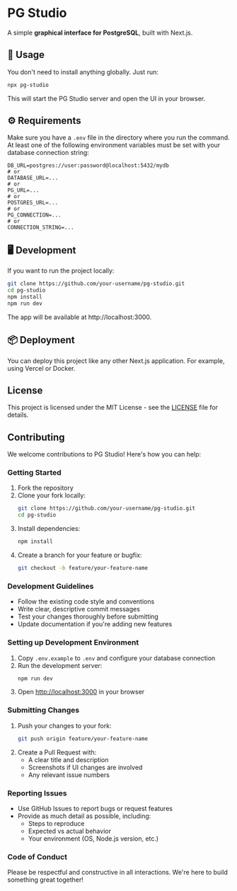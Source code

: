 # PG Studio

A simple **graphical interface for PostgreSQL**, built with Next.js.

## 🚀 Usage

You don't need to install anything globally. Just run:

```bash
npx pg-studio
```

This will start the PG Studio server and open the UI in your browser.

## ⚙️ Requirements

Make sure you have a `.env` file in the directory where you run the command. At least one of the following environment variables must be set with your database connection string:

```env
DB_URL=postgres://user:password@localhost:5432/mydb
# or
DATABASE_URL=...
# or
PG_URL=...
# or
POSTGRES_URL=...
# or
PG_CONNECTION=...
# or
CONNECTION_STRING=...
```

## 🖥️ Development

If you want to run the project locally:

```bash
git clone https://github.com/your-username/pg-studio.git
cd pg-studio
npm install
npm run dev
```

The app will be available at http://localhost:3000.

## 📦 Deployment

You can deploy this project like any other Next.js application. For example, using Vercel or Docker.

## License

This project is licensed under the MIT License - see the [LICENSE](LICENSE) file for details.

## Contributing

We welcome contributions to PG Studio! Here's how you can help:

### Getting Started

1. Fork the repository
2. Clone your fork locally:
   ```bash
   git clone https://github.com/your-username/pg-studio.git
   cd pg-studio
   ```
3. Install dependencies:
   ```bash
   npm install
   ```
4. Create a branch for your feature or bugfix:
   ```bash
   git checkout -b feature/your-feature-name
   ```

### Development Guidelines

- Follow the existing code style and conventions
- Write clear, descriptive commit messages
- Test your changes thoroughly before submitting
- Update documentation if you're adding new features

### Setting up Development Environment

1. Copy `.env.example` to `.env` and configure your database connection
2. Run the development server:
   ```bash
   npm run dev
   ```
3. Open [http://localhost:3000](http://localhost:3000) in your browser

### Submitting Changes

1. Push your changes to your fork:
   ```bash
   git push origin feature/your-feature-name
   ```
2. Create a Pull Request with:
   - A clear title and description
   - Screenshots if UI changes are involved
   - Any relevant issue numbers

### Reporting Issues

- Use GitHub Issues to report bugs or request features
- Provide as much detail as possible, including:
  - Steps to reproduce
  - Expected vs actual behavior
  - Your environment (OS, Node.js version, etc.)

### Code of Conduct

Please be respectful and constructive in all interactions. We're here to build something great together!
